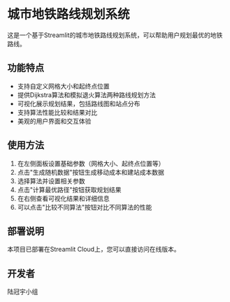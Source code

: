 # 城市地铁路线规划系统

这是一个基于Streamlit的城市地铁路线规划系统，可以帮助用户规划最优的地铁路线。

## 功能特点

- 支持自定义网格大小和起终点位置
- 提供Dijkstra算法和模拟退火算法两种路线规划方法
- 可视化展示规划结果，包括路线图和站点分布
- 支持算法性能比较和结果对比
- 美观的用户界面和交互体验

## 使用方法

1. 在左侧面板设置基础参数（网格大小、起终点位置等）
2. 点击"生成随机数据"按钮生成移动成本和建站成本数据
3. 选择算法并设置相关参数
4. 点击"计算最优路径"按钮获取规划结果
5. 在右侧查看可视化结果和详细信息
6. 可以点击"比较不同算法"按钮对比不同算法的性能

## 部署说明

本项目已部署在Streamlit Cloud上，您可以直接访问在线版本。

## 开发者

陆冠宇小组 